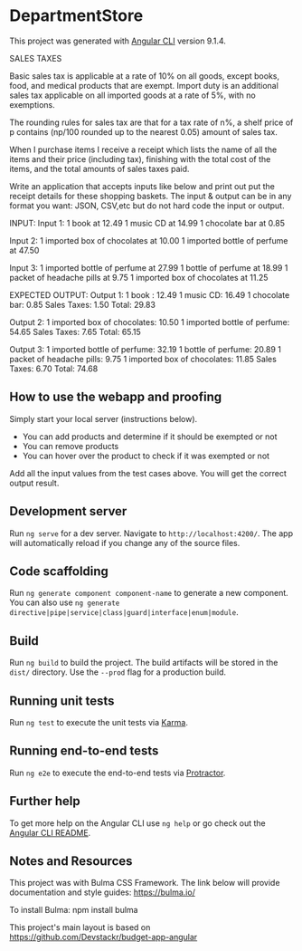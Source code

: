 # DepartmentStore

This project was generated with [Angular CLI](https://github.com/angular/angular-cli) version 9.1.4.

SALES TAXES

Basic sales tax is applicable at a rate of 10% on all goods, except books, food, and medical products that are exempt. Import duty is an additional sales tax applicable on all imported goods at a rate of 5%, with no exemptions.

The rounding rules for sales tax are that for a tax rate of n%, a shelf price of p contains (np/100 rounded up to the nearest 0.05) amount of sales tax.

When I purchase items I receive a receipt which lists the name of all the items and their price (including tax), finishing with the total cost of the items, and the total amounts of sales taxes paid.  
 
Write an application that accepts inputs like below and print out put the receipt details for these shopping baskets.  The input & output can be in any format you want: JSON, CSV,etc but do not hard code the input or output.  

INPUT:
Input 1:
1 book at 12.49
1 music CD at 14.99
1 chocolate bar at 0.85

Input 2:
1 imported box of chocolates at 10.00
1 imported bottle of perfume at 47.50

Input 3:
1 imported bottle of perfume at 27.99
1 bottle of perfume at 18.99
1 packet of headache pills at 9.75
1 imported box of chocolates at 11.25

EXPECTED OUTPUT:
Output 1:
1 book : 12.49
1 music CD: 16.49
1 chocolate bar: 0.85
Sales Taxes: 1.50
Total: 29.83

Output 2:
1 imported box of chocolates: 10.50
1 imported bottle of perfume: 54.65
Sales Taxes: 7.65
Total: 65.15

Output 3:
1 imported bottle of perfume: 32.19
1 bottle of perfume: 20.89
1 packet of headache pills: 9.75
1 imported box of chocolates: 11.85
Sales Taxes: 6.70
Total: 74.68

## How to use the webapp and proofing

Simply start your local server (instructions below).

- You can add products and determine if it should be exempted or not
- You can remove products
- You can hover over the product to check if it was exempted or not

Add all the input values from the test cases above. You will get the correct output result.

## Development server

Run `ng serve` for a dev server. Navigate to `http://localhost:4200/`. The app will automatically reload if you change any of the source files.

## Code scaffolding

Run `ng generate component component-name` to generate a new component. You can also use `ng generate directive|pipe|service|class|guard|interface|enum|module`.

## Build

Run `ng build` to build the project. The build artifacts will be stored in the `dist/` directory. Use the `--prod` flag for a production build.

## Running unit tests

Run `ng test` to execute the unit tests via [Karma](https://karma-runner.github.io).

## Running end-to-end tests

Run `ng e2e` to execute the end-to-end tests via [Protractor](http://www.protractortest.org/).

## Further help

To get more help on the Angular CLI use `ng help` or go check out the [Angular CLI README](https://github.com/angular/angular-cli/blob/master/README.md).

## Notes and Resources

This project was with Bulma CSS Framework. The link below will provide documentation and style guides:
https://bulma.io/

To install Bulma:
npm install bulma

This project's main layout is based on https://github.com/Devstackr/budget-app-angular
